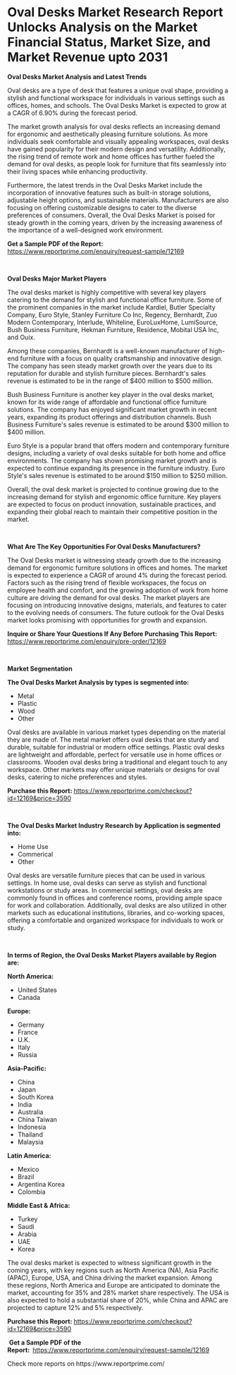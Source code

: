 <p><h1>Oval Desks Market Research Report Unlocks Analysis on the Market Financial Status, Market Size, and Market Revenue upto 2031</h1></p><p><strong>Oval Desks Market Analysis and Latest Trends</strong></p>
<p><p>Oval desks are a type of desk that features a unique oval shape, providing a stylish and functional workspace for individuals in various settings such as offices, homes, and schools. The Oval Desks Market is expected to grow at a CAGR of 6.90% during the forecast period. </p><p>The market growth analysis for oval desks reflects an increasing demand for ergonomic and aesthetically pleasing furniture solutions. As more individuals seek comfortable and visually appealing workspaces, oval desks have gained popularity for their modern design and versatility. Additionally, the rising trend of remote work and home offices has further fueled the demand for oval desks, as people look for furniture that fits seamlessly into their living spaces while enhancing productivity.</p><p>Furthermore, the latest trends in the Oval Desks Market include the incorporation of innovative features such as built-in storage solutions, adjustable height options, and sustainable materials. Manufacturers are also focusing on offering customizable designs to cater to the diverse preferences of consumers. Overall, the Oval Desks Market is poised for steady growth in the coming years, driven by the increasing awareness of the importance of a well-designed work environment.</p></p>
<p><strong>Get a Sample PDF of the Report:&nbsp;</strong> <a href="https://www.reportprime.com/enquiry/request-sample/12169">https://www.reportprime.com/enquiry/request-sample/12169</a></p>
<p>&nbsp;</p>
<p><strong>Oval Desks Major Market Players</strong></p>
<p><p>The oval desks market is highly competitive with several key players catering to the demand for stylish and functional office furniture. Some of the prominent companies in the market include Kardiel, Butler Specialty Company, Euro Style, Stanley Furniture Co Inc, Regency, Bernhardt, Zuo Modern Contemporary, Interlude, Whiteline, EuroLuxHome, LumiSource, Bush Business Furniture, Hekman Furniture, Residence, Mobital USA Inc, and Ouix.</p><p>Among these companies, Bernhardt is a well-known manufacturer of high-end furniture with a focus on quality craftsmanship and innovative design. The company has seen steady market growth over the years due to its reputation for durable and stylish furniture pieces. Bernhardt's sales revenue is estimated to be in the range of $400 million to $500 million.</p><p>Bush Business Furniture is another key player in the oval desks market, known for its wide range of affordable and functional office furniture solutions. The company has enjoyed significant market growth in recent years, expanding its product offerings and distribution channels. Bush Business Furniture's sales revenue is estimated to be around $300 million to $400 million.</p><p>Euro Style is a popular brand that offers modern and contemporary furniture designs, including a variety of oval desks suitable for both home and office environments. The company has shown promising market growth and is expected to continue expanding its presence in the furniture industry. Euro Style's sales revenue is estimated to be around $150 million to $250 million.</p><p>Overall, the oval desk market is projected to continue growing due to the increasing demand for stylish and ergonomic office furniture. Key players are expected to focus on product innovation, sustainable practices, and expanding their global reach to maintain their competitive position in the market.</p></p>
<p>&nbsp;</p>
<p><strong>What Are The Key Opportunities For Oval Desks Manufacturers?</strong></p>
<p><p>The Oval Desks market is witnessing steady growth due to the increasing demand for ergonomic furniture solutions in offices and homes. The market is expected to experience a CAGR of around 4% during the forecast period. Factors such as the rising trend of flexible workspaces, the focus on employee health and comfort, and the growing adoption of work from home culture are driving the demand for oval desks. The market players are focusing on introducing innovative designs, materials, and features to cater to the evolving needs of consumers. The future outlook for the Oval Desks market looks promising with opportunities for growth and expansion.</p></p>
<p><strong>Inquire or Share Your Questions If Any Before Purchasing This Report:</strong> <a href="https://www.reportprime.com/enquiry/pre-order/12169">https://www.reportprime.com/enquiry/pre-order/12169</a></p>
<p>&nbsp;</p>
<p><strong>Market Segmentation</strong></p>
<p><strong>The Oval Desks Market Analysis by types is segmented into:</strong></p>
<p><ul><li>Metal</li><li>Plastic</li><li>Wood</li><li>Other</li></ul></p>
<p><p>Oval desks are available in various market types depending on the material they are made of. The metal market offers oval desks that are sturdy and durable, suitable for industrial or modern office settings. Plastic oval desks are lightweight and affordable, perfect for versatile use in home offices or classrooms. Wooden oval desks bring a traditional and elegant touch to any workspace. Other markets may offer unique materials or designs for oval desks, catering to niche preferences and styles.</p></p>
<p><strong>Purchase this Report:&nbsp;</strong><a href="https://www.reportprime.com/checkout?id=12169&price=3590">https://www.reportprime.com/checkout?id=12169&price=3590</a></p>
<p>&nbsp;</p>
<p><strong>The Oval Desks Market Industry Research by Application is segmented into:</strong></p>
<p><ul><li>Home Use</li><li>Commerical</li><li>Other</li></ul></p>
<p><p>Oval desks are versatile furniture pieces that can be used in various settings. In home use, oval desks can serve as stylish and functional workstations or study areas. In commercial settings, oval desks are commonly found in offices and conference rooms, providing ample space for work and collaboration. Additionally, oval desks are also utilized in other markets such as educational institutions, libraries, and co-working spaces, offering a comfortable and organized workspace for individuals to work or study.</p></p>
<p>&nbsp;</p>
<p><strong>In terms of Region, the Oval Desks Market Players available by Region are:</strong></p>
<p>
    <p> <strong> North America: </strong>
        <ul>
            <li>United States</li>
            <li>Canada</li>
        </ul>
        </p> 
    <p> <strong> Europe: </strong>
        <ul>
            <li>Germany</li>
            <li>France</li>
            <li>U.K.</li>
            <li>Italy</li>
            <li>Russia</li>
        </ul>
        </p> 
    <p> <strong> Asia-Pacific: </strong>
        <ul>
            <li>China</li>
            <li>Japan</li>
            <li>South Korea</li>
            <li>India</li>
            <li>Australia</li>
            <li>China Taiwan</li>
            <li>Indonesia</li>
            <li>Thailand</li>
            <li>Malaysia</li>
        </ul>
        </p> 
    <p> <strong> Latin America: </strong>
        <ul>
            <li>Mexico</li>
            <li>Brazil</li>
            <li>Argentina Korea</li>
            <li>Colombia</li>
        </ul>
        </p> 
    <p> <strong> Middle East & Africa: </strong>
        <ul>
            <li>Turkey</li>
            <li>Saudi</li>
            <li>Arabia</li>
            <li>UAE</li>
            <li>Korea</li>
        </ul>
    </p>
    </p>
<p><p>The oval desks market is expected to witness significant growth in the coming years, with key regions such as North America (NA), Asia Pacific (APAC), Europe, USA, and China driving the market expansion. Among these regions, North America and Europe are anticipated to dominate the market, accounting for 35% and 28% market share respectively. The USA is also expected to hold a substantial share of 20%, while China and APAC are projected to capture 12% and 5% respectively.</p></p>
<p><strong>Purchase this Report: </strong><a href="https://www.reportprime.com/checkout?id=12169&price=3590">https://www.reportprime.com/checkout?id=12169&price=3590</a></p>
<p>&nbsp;<strong>Get a Sample PDF of the Report:&nbsp;&nbsp;</strong><a href="https://www.reportprime.com/enquiry/request-sample/12169">https://www.reportprime.com/enquiry/request-sample/12169</a></p>
<p><strong></strong></p>
<p>Check more reports on https://www.reportprime.com/</p>